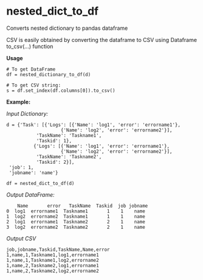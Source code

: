 # nested_dict_to_df
Converts nested dictionary to pandas dataframe

CSV is easily obtained by converting the dataframe to CSV using Dataframe to_csv(...) function

**Usage**

    # To get DataFrame
    df = nested_dictionary_to_df(d)

    # To get CSV string:
    s = df.set_index(df.columns[0]).to_csv()

**Example:**

*Input Dictionary:*

    d = {'Task': [{'Logs': [{'Name': 'log1', 'error': 'errorname1'},
                        {'Name': 'log2', 'error': 'errorname2'}],
               'TaskName': 'Taskname1',
               'Taskid': 1},
              {'Logs': [{'Name': 'log1', 'error': 'errorname1'},
                        {'Name': 'log2', 'error': 'errorname2'}],
               'TaskName': 'Taskname2',
               'Taskid': 2}],
     'job': 1,
     'jobname': 'name'}
 
    df = nested_dict_to_df(d)
    
 *Output DataFrame:*
 
        Name       error   TaskName  Taskid  job jobname
    0  log1  errorname1  Taskname1       1    1    name
    1  log2  errorname2  Taskname1       1    1    name
    2  log1  errorname1  Taskname2       2    1    name
    3  log2  errorname2  Taskname2       2    1    name

*Output CSV*

    job,jobname,Taskid,TaskName,Name,error
    1,name,1,Taskname1,log1,errorname1
    1,name,1,Taskname1,log2,errorname2
    1,name,2,Taskname2,log1,errorname1
    1,name,2,Taskname2,log2,errorname2
